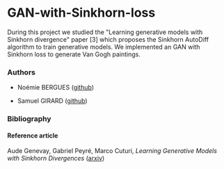 # GAN-with-Sinkhorn-loss

During this project we studied the "Learning generative models with Sinkhorn divergence" paper [3] which proposes the Sinkhorn AutoDiff algorithm to train generative models. We implemented an GAN with Sinkhorn loss to generate Van Gogh paintings.


### Authors

- Noémie BERGUES ([github](https://github.com/noemiebergues))

- Samuel GIRARD ([github](https://github.com/Samtasty))


### Bibliography

#### Reference article

Aude Genevay, Gabriel Peyré, Marco Cuturi, *Learning Generative Models with Sinkhorn Divergences* ([arxiv](https://arxiv.org/abs/1706.00292))



